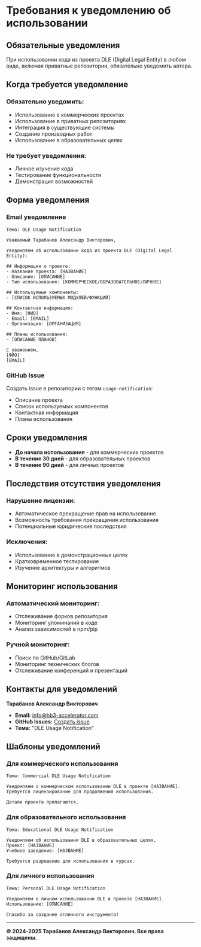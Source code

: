 # Требования к уведомлению об использовании

## Обязательные уведомления

При использовании кода из проекта DLE (Digital Legal Entity) в любом виде, включая приватные репозитории, обязательно уведомить автора.

## Когда требуется уведомление

### Обязательно уведомить:
- Использование в коммерческих проектах
- Использование в приватных репозиториях
- Интеграция в существующие системы
- Создание производных работ
- Использование в образовательных целях

### Не требует уведомления:
- Личное изучение кода
- Тестирование функциональности
- Демонстрация возможностей

## Форма уведомления

### Email уведомление
```
Тема: DLE Usage Notification

Уважаемый Тарабанов Александр Викторович,

Уведомляем об использовании кода из проекта DLE (Digital Legal Entity):

## Информация о проекте:
- Название проекта: [НАЗВАНИЕ]
- Описание: [ОПИСАНИЕ]
- Тип использования: [КОММЕРЧЕСКОЕ/ОБРАЗОВАТЕЛЬНОЕ/ЛИЧНОЕ]

## Используемые компоненты:
- [СПИСОК ИСПОЛЬЗУЕМЫХ МОДУЛЕЙ/ФУНКЦИЙ]

## Контактная информация:
- Имя: [ФИО]
- Email: [EMAIL]
- Организация: [ОРГАНИЗАЦИЯ]

## Планы использования:
- [ОПИСАНИЕ ПЛАНОВ]

С уважением,
[ФИО]
[EMAIL]
```

### GitHub Issue
Создать issue в репозитории с тегом `usage-notification`:
- Описание проекта
- Список используемых компонентов
- Контактная информация
- Планы использования

## Сроки уведомления

- **До начала использования** - для коммерческих проектов
- **В течение 30 дней** - для образовательных проектов
- **В течение 90 дней** - для личных проектов

## Последствия отсутствия уведомления

### Нарушение лицензии:
- Автоматическое прекращение прав на использование
- Возможность требования прекращения использования
- Потенциальные юридические последствия

### Исключения:
- Использование в демонстрационных целях
- Кратковременное тестирование
- Изучение архитектуры и алгоритмов

## Мониторинг использования

### Автоматический мониторинг:
- Отслеживание форков репозитория
- Мониторинг упоминаний в коде
- Анализ зависимостей в npm/pip

### Ручной мониторинг:
- Поиск по GitHub/GitLab
- Мониторинг технических блогов
- Отслеживание конференций и презентаций

## Контакты для уведомлений

**Тарабанов Александр Викторович**  
- **Email:** info@hb3-accelerator.com
- **GitHub Issues:** [Создать issue](https://github.com/DAO-HB3-Accelerator/DLE/issues)
- **Тема:** "DLE Usage Notification"

## Шаблоны уведомлений

### Для коммерческого использования
```
Тема: Commercial DLE Usage Notification

Уведомляем о коммерческом использовании DLE в проекте [НАЗВАНИЕ].
Требуется лицензирование для продолжения использования.

Детали проекта прилагаются.
```

### Для образовательного использования
```
Тема: Educational DLE Usage Notification

Уведомляем об использовании DLE в образовательных целях.
Проект: [НАЗВАНИЕ]
Учебное заведение: [НАЗВАНИЕ]

Требуется разрешение для использования в курсах.
```

### Для личного использования
```
Тема: Personal DLE Usage Notification

Уведомляем о личном использовании DLE в проекте [НАЗВАНИЕ].
Использование: [ОПИСАНИЕ]

Спасибо за создание отличного инструмента!
```

---

**© 2024-2025 Тарабанов Александр Викторович. Все права защищены.** 